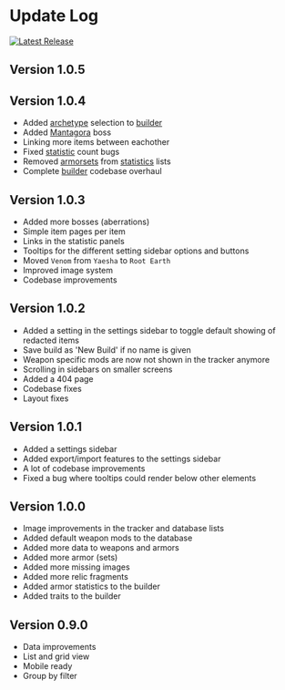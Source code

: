 # Update Log

[![Latest Release](https://gitlab.com/RobinKuiper/remnantcollectables/-/badges/release.svg)](https://gitlab.com/RobinKuiper/remnantcollectables/-/releases)

## Version 1.0.5

## Version 1.0.4

- Added [archetype](https://remnant.rkuiper.nl/database/archetypes) selection to [builder](https://remnant.rkuiper.nl/builds)
- Added [Mantagora](https://remnant.rkuiper.nl/database/bosses/mantagora) boss
- Linking more items between eachother
- Fixed [statistic](https://remnant.rkuiper.nl/tracker/statistics) count bugs
- Removed [armorsets](https://remnant.rkuiper.nl/database/armorset) from [statistics](https://remnant.rkuiper.nl/tracker/statistics) lists
- Complete [builder](https://remnant.rkuiper.nl/builds) codebase overhaul

## Version 1.0.3

- Added more bosses (aberrations)
- Simple item pages per item
- Links in the statistic panels
- Tooltips for the different setting sidebar options and buttons
- Moved `Venom` from `Yaesha` to `Root Earth`
- Improved image system
- Codebase improvements

## Version 1.0.2

- Added a setting in the settings sidebar to toggle default showing of redacted items
- Save build as 'New Build' if no name is given
- Weapon specific mods are now not shown in the tracker anymore
- Scrolling in sidebars on smaller screens
- Added a 404 page
- Codebase fixes
- Layout fixes

## Version 1.0.1

- Added a settings sidebar
- Added export/import features to the settings sidebar
- A lot of codebase improvements
- Fixed a bug where tooltips could render below other elements

## Version 1.0.0

- Image improvements in the tracker and database lists
- Added default weapon mods to the database
- Added more data to weapons and armors
- Added more armor (sets)
- Added more missing images
- Added more relic fragments
- Added armor statistics to the builder
- Added traits to the builder

## Version 0.9.0

- Data improvements
- List and grid view
- Mobile ready
- Group by filter
